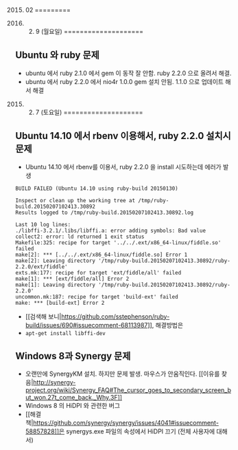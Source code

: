 2015. 02
=========

2015. 2. 9 (월요일)
====================

Ubuntu 와 ruby 문제
------
* ubuntu 에서 ruby 2.1.0 에서 gem 이 동작 잘 안함. ruby 2.2.0 으로 올려서 해결.
* ubuntu 에서 ruby 2.2.0 에서 nio4r 1.0.0 gem 설치 안됨. 1.1.0 으로 업데이트 해서 해결 

2015. 2. 7 (토요일)
====================

Ubuntu 14.10 에서 rbenv 이용해서, ruby 2.2.0 설치시 문제
-------
* Ubuntu 14.10 에서 rbenv를 이용서, ruby 2.2.0 을 install 시도하는데 에러가 발생

```
BUILD FAILED (Ubuntu 14.10 using ruby-build 20150130)

Inspect or clean up the working tree at /tmp/ruby-build.20150207102413.30892
Results logged to /tmp/ruby-build.20150207102413.30892.log

Last 10 log lines:
./libffi-3.2.1/.libs/libffi.a: error adding symbols: Bad value
collect2: error: ld returned 1 exit status
Makefile:325: recipe for target '../../.ext/x86_64-linux/fiddle.so' failed
make[2]: *** [../../.ext/x86_64-linux/fiddle.so] Error 1
make[2]: Leaving directory '/tmp/ruby-build.20150207102413.30892/ruby-2.2.0/ext/fiddle'
exts.mk:177: recipe for target 'ext/fiddle/all' failed
make[1]: *** [ext/fiddle/all] Error 2
make[1]: Leaving directory '/tmp/ruby-build.20150207102413.30892/ruby-2.2.0'
uncommon.mk:187: recipe for target 'build-ext' failed
make: *** [build-ext] Error 2
```
* [[검색해 보니|https://github.com/sstephenson/ruby-build/issues/690#issuecomment-68113987]], 해결방법은
* ``apt-get install libffi-dev``

Windows 8과 Synergy 문제
----
* 오랜만에 SynergyKM 설치. 하지만 문제 발생. 마우스가 안움직인다. [[이유를 찾음|http://synergy-project.org/wiki/Synergy_FAQ#The_cursor_goes_to_secondary_screen_but_won.27t_come_back._Why.3F]]
 * Windows 8 의 HiDPI 와 관련한 버그
 * [[해결책|https://github.com/synergy/synergy/issues/4041#issuecomment-58857828]]은 synergys.exe 파일의 속성에서 HiDPI 끄기 (전체 사용자에 대해서)